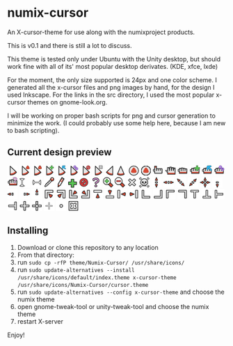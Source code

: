 # numix-cursor
An X-cursor-theme for use along with the numixproject products.

This is v0.1 and there is still a lot to discuss.

This theme is tested only under Ubuntu with the Unity desktop, but should work fine with all of its' most popular desktop derivates. (KDE, xfce, lxde)

For the moment, the only size supported is 24px and one color scheme.
I generated all the x-cursor files and png images by hand, for the design I used Inkscape. For the links in the src directory, I used the most popular x-cursor themes on gnome-look.org.

I will be working on proper bash scripts for png and cursor generation to minimize the work. (I could probably use some help here, because I am new to bash scripting).

## Current design preview

![](src/left_ptr.png "left_ptr")
![](src/left_ptr_watch_01.png "left_ptr_watch")
![](animation/left_ptr_watch.gif "left_ptr_watch-animated")
![](src/copy.png "copy")
![](src/move.png "move")
![](src/link.png "link")
![](src/circle.png "circle")
![](src/context-menu.png "context-menu")
![](src/right_ptr.png "right_ptr")
![](src/up-arrow.png "up-arrow")
![](src/watch_01.png "watch")
![](animation/watch.gif "watch-animated")
![](src/hand2.png "hand2")
![](src/openhand.png "openhand")
![](src/dnd-none.png "dnd-none")
![](src/dnd-copy.png "dnd-copy")
![](src/dnd-move.png "dnd-move")
![](src/dnd-link.png "dnd-link")
![](src/dnd-ask.png "dnd-ask")
![](src/xterm.png "xterm")
![](src/vertical-text.png "vertical-text")
![](src/color-picker.png "color-picker")
![](src/pencil.png "pencil")
![](src/plus.png "plus")
![](src/crossed_circle.png "crossed_circle")
![](src/question_arrow.png "question_arrow")
![](src/zoom-in.png "zoom-in")
![](src/zoom-out.png "zoom-out")
![](src/X_cursor.png "X_cursor")
![](src/pirate.png "pirate")
![](src/sb_v_double_arrow.png "sb_v_double_arrow")
![](src/sb_h_double_arrow.png "sb_h_double_arrow")
![](src/bd_double_arrow.png "bd_double_arrow")
![](src/fd_double_arrow.png "fd_double_arrow")
![](src/size_all.png "size_all")
![](src/sb_down_arrow.png "sb_down_arrow")
![](src/sb_left_arrow.png "sb_left_arrow")
![](src/sb_right_arrow.png "sb_right_arrow")
![](src/sb_up_arrow.png "sb_up_arrow")
![](src/top_left_corner.png "top_left_corner")
![](src/top_right_corner.png "top_right_corner")
![](src/bottom_left_corner.png "bottom_left_corner")
![](src/bottom_right_corner.png "bottom_right_corner")
![](src/top_side.png "top_side")
![](src/bottom_side.png "bottom_side")
![](src/left_side.png "left_side")
![](src/right_side.png "right_side")
![](src/ll_angle.png "ll_angle")
![](src/lr_angle.png "lr_angle")
![](src/ul_angle.png "ul_angle")
![](src/ur_angle.png "ur_angle")
![](src/top_tee.png "top_tee")
![](src/bottom_tee.png "bottom_tee")
![](src/left_tee.png "left_tee")
![](src/right_tee.png "right_tee")
![](src/cross.png "cross")
![](src/crosshair.png "crosshair")
![](src/tcross.png "tcross")
![](src/dot.png "dot")
![](src/dotbox.png "dotbox")

## Installing

1. Download or clone this repository to any location
2. From that directory:
3. run `sudo cp -rfP theme/Numix-Cursor/ /usr/share/icons/`
3. run `sudo update-alternatives --install /usr/share/icons/default/index.theme x-cursor-theme /usr/share/icons/Numix-Cursor/cursor.theme`
4. run `sudo update-alternatives --config x-cursor-theme` and choose the numix theme
5. open gnome-tweak-tool or unity-tweak-tool and choose the numix theme
6. restart X-server

Enjoy!